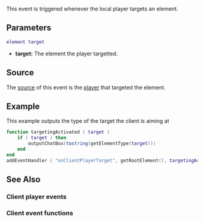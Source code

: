 This event is triggered whenever the local player targets an element.

Parameters
----------

``` lua
element target
```

-   **target:** The element the player targetted.

Source
------

The [source](/docs/event_system#event_source.md "wikilink") of this event is the [player](/player.md "wikilink") that targeted the element.

Example
-------

This example outputs the type of the target the client is aiming at

``` lua
function targetingActivated ( target )
    if ( target ) then
        outputChatBox(tostring(getElementType(target)))
    end
end
addEventHandler ( "onClientPlayerTarget", getRootElement(), targetingActivated )
```

See Also
--------

### Client player events

### Client event functions
